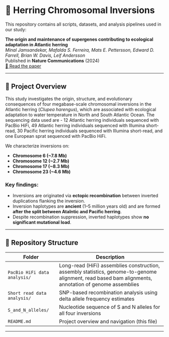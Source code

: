 # 🧬 Herring Chromosomal Inversions

This repository contains all scripts, datasets, and analysis pipelines used in our study:

**The origin and maintenance of supergenes contributing to ecological adaptation in Atlantic herring**  
*Minal Jamsandekar, Mafalda S. Ferreira, Mats E. Pettersson, Edward D. Farrell, Brian W. Davis, Leif Andersson*  
Published in **Nature Communications** (2024)  
[🔗 Read the paper](https://www.nature.com/articles/s41467-024-53079-7)

---

## 🧠 Project Overview

This study investigates the origin, structure, and evolutionary consequences of four megabase-scale chromosomal inversions in the Atlantic herring (*Clupea harengus*), which are associated with ecological adaptation to water temperature in North and South Atlantic Ocean. The sequencing data used are - 12 Atlantic herring individuals sequenced with PacBio HiFi, 49 Atlantic herring individuals sequenced with Illumina short-read, 30 Pacific herring individuals sequenced with Illumina short-read, and one European sprat sequenced with PacBio HiFi.

We characterize inversions on:
- **Chromosome 6 (~7.8 Mb)**
- **Chromosome 12 (~2.7 Mb)**
- **Chromosome 17 (~8.3 Mb)**
- **Chromosome 23 (~4.6 Mb)**

### Key findings:
- Inversions are originated via **ectopic recombination** between inverted duplications flanking the inversion.
- Inversion haplotypes are **ancient** (1–5 million years old) and are formed **after the split between Atalntic and Pacific herring**.
- Despite recombination suppression, inverted haplotypes show **no significant mutational load**.

---

## 📂 Repository Structure

| Folder | Description |
|--------|-------------|
| `PacBio HiFi data analysis/` | Long-read (HiFi) assemblies construction, assembly statistics, genome-to-genome alignment, read based bam alignments, annotation of genome assemblies |
| `Short read data analysis/` | SNP-based recombination analysis using delta allele frequency estimates |
| `S_and_N_alleles/` | Nucleotide sequence of S and N alleles for all four inversions |
| `README.md` | Project overview and navigation (this file) |

---
